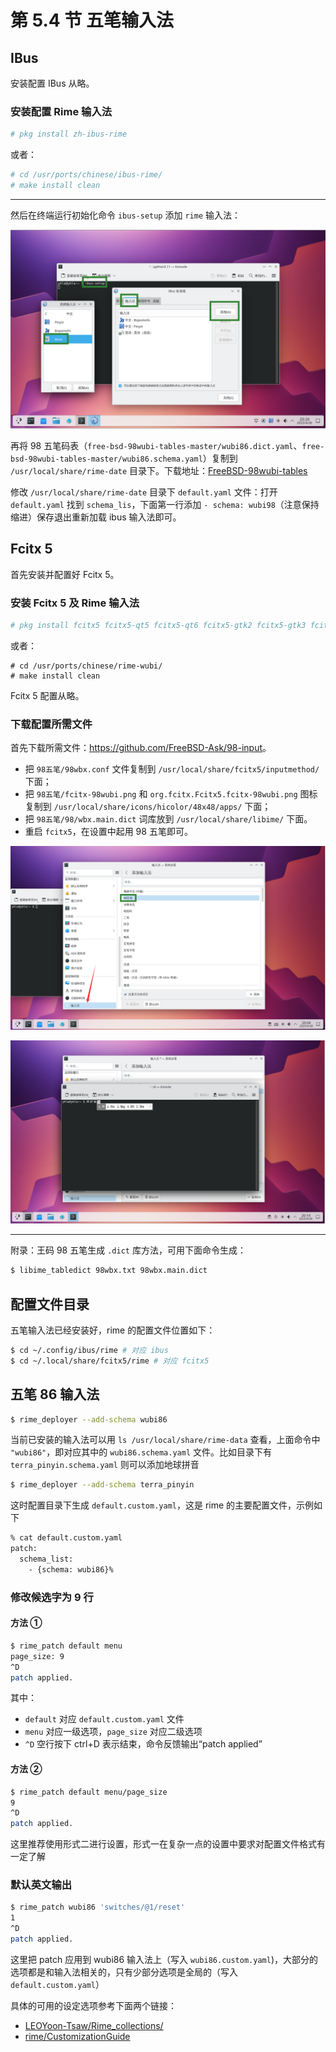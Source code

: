 # 第 5.4 节 五笔输入法

## IBus

安装配置 IBus 从略。


### 安装配置 Rime 输入法


```sh
# pkg install zh-ibus-rime
```

或者：

```sh
# cd /usr/ports/chinese/ibus-rime/ 
# make install clean
```

---

然后在终端运行初始化命令 `ibus-setup` 添加 `rime` 输入法：

![](../.gitbook/assets/wubi3.png)

再将 98 五笔码表（`free-bsd-98wubi-tables-master/wubi86.dict.yaml`、`free-bsd-98wubi-tables-master/wubi86.schema.yaml`）复制到 `/usr/local/share/rime-date` 目录下。下载地址：[FreeBSD-98wubi-tables](https://github.com/FreeBSD-Ask/98-input/)

修改 `/usr/local/share/rime-date` 目录下 `default.yaml` 文件：打开 `default.yaml` 找到 `schema_lis`，下面第一行添加 `- schema: wubi98`（注意保持缩进）保存退出重新加载 ibus 输入法即可。



## Fcitx 5

首先安装并配置好 Fcitx 5。

### 安装 Fcitx 5 及 Rime 输入法

```sh
# pkg install fcitx5 fcitx5-qt5 fcitx5-qt6 fcitx5-gtk2 fcitx5-gtk3 fcitx5-gtk4 fcitx5-configtool-qt5 fcitx5-configtool-qt6 zh-fcitx5-chinese-addons zh-rime-wubi
```

或者：

```
# cd /usr/ports/chinese/rime-wubi/
# make install clean
```

Fcitx 5 配置从略。

### 下载配置所需文件

首先下载所需文件：<https://github.com/FreeBSD-Ask/98-input>。

- 把 `98五笔/98wbx.conf` 文件复制到 `/usr/local/share/fcitx5/inputmethod/` 下面；
- 把 `98五笔/fcitx-98wubi.png` 和 `org.fcitx.Fcitx5.fcitx-98wubi.png` 图标复制到 `/usr/local/share/icons/hicolor/48x48/apps/` 下面；
- 把 `98五笔/98/wbx.main.dict` 词库放到 `/usr/local/share/libime/` 下面。
- 重启 `fcitx5`，在设置中起用 98 五笔即可。

![](../.gitbook/assets/wubi1.png)

![](../.gitbook/assets/wubi2.png)

---

附录：王码 98 五笔生成 `.dict` 库方法，可用下面命令生成：

```sh
$ libime_tabledict 98wbx.txt 98wbx.main.dict
```

## 配置文件目录

五笔输入法已经安装好，rime 的配置文件位置如下：

```sh
$ cd ~/.config/ibus/rime # 对应 ibus
$ cd ~/.local/share/fcitx5/rime # 对应 fcitx5
```

## 五笔 86 输入法

```sh
$ rime_deployer --add-schema wubi86
```

当前已安装的输入法可以用 `ls /usr/local/share/rime-data` 查看，上面命令中 `"wubi86"`，即对应其中的 `wubi86.schema.yaml` 文件。比如目录下有 `terra_pinyin.schema.yaml` 则可以添加地球拼音

```sh
$ rime_deployer --add-schema terra_pinyin
```

这时配置目录下生成 `default.custom.yaml`，这是 rime 的主要配置文件，示例如下

```sh
% cat default.custom.yaml
patch:
  schema_list:
    - {schema: wubi86}%
```

### 修改候选字为 9 行

#### 方法 ①

```sh
$ rime_patch default menu
page_size: 9
^D
patch applied.
```

其中：

- `default` 对应 `default.custom.yaml` 文件
- `menu` 对应一级选项，`page_size` 对应二级选项
- `^D` 空行按下 ctrl+D 表示结束，命令反馈输出“patch applied”

#### 方法 ②

```sh
$ rime_patch default menu/page_size
9
^D
patch applied.
```

这里推荐使用形式二进行设置，形式一在复杂一点的设置中要求对配置文件格式有一定了解

### 默认英文输出

```sh
$ rime_patch wubi86 'switches/@1/reset'
1
^D
patch applied.
```

这里把 patch 应用到 wubi86 输入法上（写入 `wubi86.custom.yaml`)，大部分的选项都是和输入法相关的，只有少部分选项是全局的（写入 `default.custom.yaml`）

具体的可用的设定选项参考下面两个链接：

- [LEOYoon-Tsaw/Rime_collections/](https://github.com/LEOYoon-Tsaw/Rime_collections/blob/master/Rime_description.md)
- [rime/CustomizationGuide](https://github.com/rime/home/wiki/CustomizationGuide)

